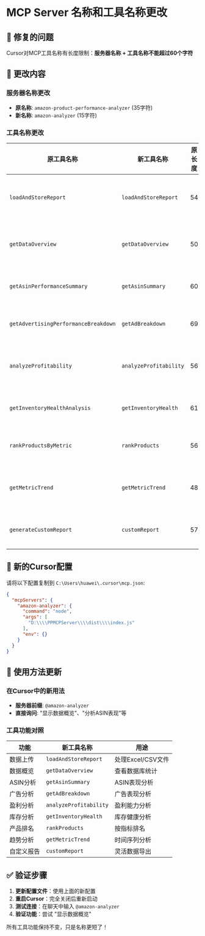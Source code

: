 # MCP Server 名称和工具名称更改

## 🔧 修复的问题

Cursor对MCP工具名称有长度限制：**服务器名称 + 工具名称不能超过60个字符**

## 📝 更改内容

### 服务器名称更改
- **原名称**: `amazon-product-performance-analyzer` (35字符)
- **新名称**: `amazon-analyzer` (15字符)

### 工具名称更改

| 原工具名称 | 新工具名称 | 原长度 | 新长度 | 状态 |
|-----------|-----------|--------|--------|------|
| `loadAndStoreReport` | `loadAndStoreReport` | 54 | 34 | ✅ 保持不变 |
| `getDataOverview` | `getDataOverview` | 50 | 30 | ✅ 保持不变 |
| `getAsinPerformanceSummary` | `getAsinSummary` | 60 | 30 | 🔧 已缩短 |
| `getAdvertisingPerformanceBreakdown` | `getAdBreakdown` | 69 | 28 | 🔧 已缩短 |
| `analyzeProfitability` | `analyzeProfitability` | 56 | 36 | ✅ 保持不变 |
| `getInventoryHealthAnalysis` | `getInventoryHealth` | 61 | 33 | 🔧 已缩短 |
| `rankProductsByMetric` | `rankProducts` | 56 | 27 | 🔧 已缩短 |
| `getMetricTrend` | `getMetricTrend` | 48 | 28 | ✅ 保持不变 |
| `generateCustomReport` | `customReport` | 57 | 27 | 🔧 已缩短 |

## 🎯 新的Cursor配置

请将以下配置复制到 `C:\Users\huawei\.cursor\mcp.json`:

```json
{
  "mcpServers": {
    "amazon-analyzer": {
      "command": "node",
      "args": [
        "D:\\\\PPMCPServer\\\\dist\\\\index.js"
      ],
      "env": {}
    }
  }
}
```

## 🔄 使用方法更新

### 在Cursor中的新用法

- **服务器前缀**: `@amazon-analyzer`
- **直接询问**: "显示数据概览"、"分析ASIN表现"等

### 工具功能对照

| 功能 | 新工具名称 | 用途 |
|------|-----------|------|
| 数据上传 | `loadAndStoreReport` | 处理Excel/CSV文件 |
| 数据概览 | `getDataOverview` | 查看数据库统计 |
| ASIN分析 | `getAsinSummary` | ASIN表现分析 |
| 广告分析 | `getAdBreakdown` | 广告表现分析 |
| 盈利分析 | `analyzeProfitability` | 盈利能力分析 |
| 库存分析 | `getInventoryHealth` | 库存健康分析 |
| 产品排名 | `rankProducts` | 按指标排名 |
| 趋势分析 | `getMetricTrend` | 时间序列分析 |
| 自定义报告 | `customReport` | 灵活数据导出 |

## ✅ 验证步骤

1. **更新配置文件**：使用上面的新配置
2. **重启Cursor**：完全关闭后重新启动
3. **测试连接**：在聊天中输入 `@amazon-analyzer`
4. **验证功能**：尝试 "显示数据概览"

所有工具功能保持不变，只是名称更短了！ 